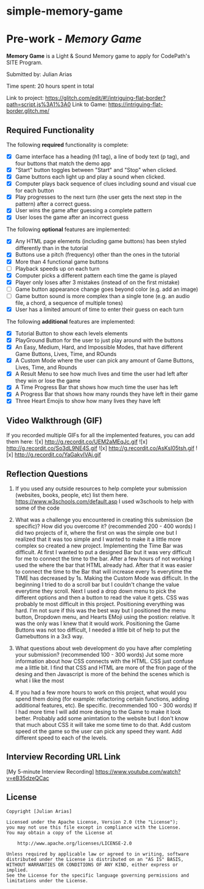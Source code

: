 # simple-memory-game

# Pre-work - *Memory Game*

**Memory Game** is a Light & Sound Memory game to apply for CodePath's SITE Program. 

Submitted by: Julian Arias

Time spent: 20 hours spent in total

Link to project: https://glitch.com/edit/#!/intriguing-flat-border?path=script.js%3A1%3A0
Link to Game: https://intriguing-flat-border.glitch.me/

## Required Functionality

The following **required** functionality is complete:

* [x] Game interface has a heading (h1 tag), a line of body text (p tag), and four buttons that match the demo app
* [x] "Start" button toggles between "Start" and "Stop" when clicked. 
* [x] Game buttons each light up and play a sound when clicked. 
* [x] Computer plays back sequence of clues including sound and visual cue for each button
* [x] Play progresses to the next turn (the user gets the next step in the pattern) after a correct guess. 
* [x] User wins the game after guessing a complete pattern
* [x] User loses the game after an incorrect guess

The following **optional** features are implemented:

* [x] Any HTML page elements (including game buttons) has been styled differently than in the tutorial
* [x] Buttons use a pitch (frequency) other than the ones in the tutorial
* [x] More than 4 functional game buttons
* [ ] Playback speeds up on each turn
* [x] Computer picks a different pattern each time the game is played
* [x] Player only loses after 3 mistakes (instead of on the first mistake)
* [ ] Game button appearance change goes beyond color (e.g. add an image)
* [ ] Game button sound is more complex than a single tone (e.g. an audio file, a chord, a sequence of multiple tones)
* [x] User has a limited amount of time to enter their guess on each turn

The following **additional** features are implemented:

- [x] Tutorial Button to show each levels elements
- [x] PlayGround Button for the user to just play around with the buttons
- [x] An Easy, Medium, Hard, and Impossible Modes, that have different Game Buttons, Lives, Time, and ROunds
- [x] A Custom Mode where the user can pick any amount of Game Buttons, Lives, Time, and Rounds
- [x] A Result Menu to see how much lives and time the user had left after they win or lose the game
- [x] A Time Progress Bar that shows how much time the user has left
- [x] A Progress Bar that shows how many rounds they have left in their game
- [x] Three Heart Emojis to show how many lives they have left

## Video Walkthrough (GIF)

If you recorded multiple GIFs for all the implemented features, you can add them here:
![x] http://g.recordit.co/UEM2aMEqJc.gif
![x] http://g.recordit.co/So3dL9NE4S.gif
![x] http://g.recordit.co/AsKsI05tsh.gif
![x] http://g.recordit.co/YaGakvIVAj.gif

## Reflection Questions
1. If you used any outside resources to help complete your submission (websites, books, people, etc) list them here. 
https://www.w3schools.com/default.asp
I used w3schools to help with some of the code

2. What was a challenge you encountered in creating this submission (be specific)? How did you overcome it? (recommended 200 - 400 words) 
I did two projects of it, where the first on was the simple one but I realized that it was too simple and I wanted to make it a little more complex so created a new project. Implementing the Time Bar was difficult. At first I wanted to put a designed Bar but it was very difficult for me to connect the time to the bar. After a few hours of not working I used the where the bar that HTML already had. After that it was easier to connect the time to the Bar that will increase every 1s everytime the TIME has decreased by 1s. Making the Custom Mode was difficult. In the beginning I tried to do a scroll bar but I couldn't change the value everytime they scroll. Next I used a drop down menu to pick the different options and then a button to read the value it gets. CSS was probably te most difficult in this project. Positioning everything was hard. I'm not sure if this was the best way but I positioned the menu button, Dropdown menu, and Hearts EMoji using the postion: relative. It was the only was I knew that it would work. Positioning the Game Buttons was not too difficult, I needed a little bit of help to put the Gamebuttons in a 3x3 way. 

3. What questions about web development do you have after completing your submission? (recommended 100 - 300 words) 
  Jut some more information about how CSS connects with the HTML. CSS just confuse me a little bit. I find that CSS and HTML are more of the fron page of the desing and then Javascript is more of the behind the scenes which is what i like the most

4. If you had a few more hours to work on this project, what would you spend them doing (for example: refactoring certain functions, adding additional features, etc). Be specific. (recommended 100 - 300 words) 
If I had more time I will add more desing to the Game to make it look better. Probably add some animtation to the website but I don't know that much about CSS it will take me some time to do that. Add custom speed  ot the game so the user can pick any speed they want. Add different speed to each of the levels. 



## Interview Recording URL Link

[My 5-minute Interview Recording] https://www.youtube.com/watch?v=eB35dzeQCac


## License

    Copyright [Julian Arias]

    Licensed under the Apache License, Version 2.0 (the "License");
    you may not use this file except in compliance with the License.
    You may obtain a copy of the License at

        http://www.apache.org/licenses/LICENSE-2.0

    Unless required by applicable law or agreed to in writing, software
    distributed under the License is distributed on an "AS IS" BASIS,
    WITHOUT WARRANTIES OR CONDITIONS OF ANY KIND, either express or implied.
    See the License for the specific language governing permissions and
    limitations under the License.
